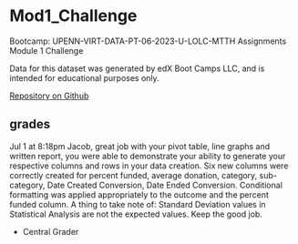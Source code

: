 # Mod1_Challenge
Bootcamp: UPENN-VIRT-DATA-PT-06-2023-U-LOLC-MTTH Assignments Module 1 Challenge

Data for this dataset was generated by edX Boot Camps LLC, and is intended for educational purposes only.

[Repository on Github](https://github.com/4a6166/Mod1_Challenge)

## grades
Jul 1 at 8:18pm
Jacob, great job with your pivot table, line graphs and written report, you were able to demonstrate your ability to generate your respective columns and rows in your data creation. Six new columns were correctly created for percent funded, average donation, category, sub-category, Date Created Conversion, Date Ended Conversion. Conditional formatting was applied appropriately to the outcome and the percent funded column. A thing to take note of: Standard Deviation values in Statistical Analysis are not the expected values. Keep the good job.
- Central Grader
